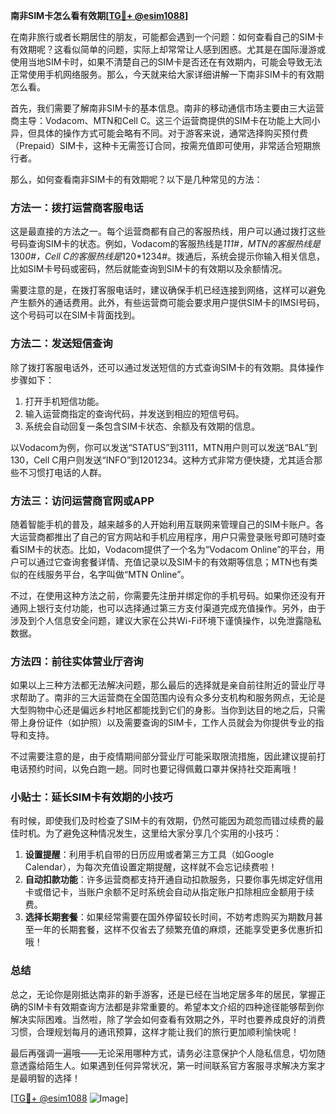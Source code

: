 **南非SIM卡怎么看有效期[[TG💪+ @esim1088](https://t.me/s/esim1088)]**

在南非旅行或者长期居住的朋友，可能都会遇到一个问题：如何查看自己的SIM卡有效期呢？这看似简单的问题，实际上却常常让人感到困惑。尤其是在国际漫游或使用当地SIM卡时，如果不清楚自己的SIM卡是否还在有效期内，可能会导致无法正常使用手机网络服务。那么，今天就来给大家详细讲解一下南非SIM卡的有效期怎么看。

首先，我们需要了解南非SIM卡的基本信息。南非的移动通信市场主要由三大运营商主导：Vodacom、MTN和Cell C。这三个运营商提供的SIM卡在功能上大同小异，但具体的操作方式可能会略有不同。对于游客来说，通常选择购买预付费（Prepaid）SIM卡，这种卡无需签订合同，按需充值即可使用，非常适合短期旅行者。

那么，如何查看南非SIM卡的有效期呢？以下是几种常见的方法：

### 方法一：拨打运营商客服电话

这是最直接的方法之一。每个运营商都有自己的客服热线，用户可以通过拨打这些号码查询SIM卡的状态。例如，Vodacom的客服热线是*111#，MTN的客服热线是*130*0#，Cell C的客服热线是*120*1234#。拨通后，系统会提示你输入相关信息，比如SIM卡号码或密码，然后就能查询到SIM卡的有效期以及余额情况。

需要注意的是，在拨打客服电话时，建议确保手机已经连接到网络，这样可以避免产生额外的通话费用。此外，有些运营商可能会要求用户提供SIM卡的IMSI号码，这个号码可以在SIM卡背面找到。

### 方法二：发送短信查询

除了拨打客服电话外，还可以通过发送短信的方式查询SIM卡的有效期。具体操作步骤如下：

1. 打开手机短信功能。
2. 输入运营商指定的查询代码，并发送到相应的短信号码。
3. 系统会自动回复一条包含SIM卡状态、余额及有效期的信息。

以Vodacom为例，你可以发送“STATUS”到3111，MTN用户则可以发送“BAL”到130，Cell C用户则发送“INFO”到1201234。这种方式非常方便快捷，尤其适合那些不习惯打电话的人群。

### 方法三：访问运营商官网或APP

随着智能手机的普及，越来越多的人开始利用互联网来管理自己的SIM卡账户。各大运营商都推出了自己的官方网站和手机应用程序，用户只需登录账号即可随时查看SIM卡的状态。比如，Vodacom提供了一个名为“Vodacom Online”的平台，用户可以通过它查询套餐详情、充值记录以及SIM卡的有效期等信息；MTN也有类似的在线服务平台，名字叫做“MTN Online”。

不过，在使用这种方法之前，你需要先注册并绑定你的手机号码。如果你还没有开通网上银行支付功能，也可以选择通过第三方支付渠道完成充值操作。另外，由于涉及到个人信息安全问题，建议大家在公共Wi-Fi环境下谨慎操作，以免泄露隐私数据。

### 方法四：前往实体营业厅咨询

如果以上三种方法都无法解决问题，那么最后的选择就是亲自前往附近的营业厅寻求帮助了。南非的三大运营商在全国范围内设有众多分支机构和服务网点，无论是大型购物中心还是偏远乡村地区都能找到它们的身影。当你到达目的地之后，只需带上身份证件（如护照）以及需要查询的SIM卡，工作人员就会为你提供专业的指导和支持。

不过需要注意的是，由于疫情期间部分营业厅可能采取限流措施，因此建议提前打电话预约时间，以免白跑一趟。同时也要记得佩戴口罩并保持社交距离哦！

### 小贴士：延长SIM卡有效期的小技巧

有时候，即使我们及时检查了SIM卡的有效期，仍然可能因为疏忽而错过续费的最佳时机。为了避免这种情况发生，这里给大家分享几个实用的小技巧：

1. **设置提醒**：利用手机自带的日历应用或者第三方工具（如Google Calendar），为每次充值设置定期提醒，这样就不会忘记续费啦！
2. **自动扣款功能**：许多运营商都支持开通自动扣款服务，只要你事先绑定好信用卡或借记卡，当账户余额不足时系统会自动从指定账户扣除相应金额用于续费。
3. **选择长期套餐**：如果经常需要在国外停留较长时间，不妨考虑购买为期数月甚至一年的长期套餐，这样不仅省去了频繁充值的麻烦，还能享受更多优惠折扣哦！

### 总结

总之，无论你是刚抵达南非的新手游客，还是已经在当地定居多年的居民，掌握正确的SIM卡有效期查询方法都是非常重要的。希望本文介绍的四种途径能够帮到你解决实际困难。当然啦，除了学会如何查看有效期之外，平时也要养成良好的消费习惯，合理规划每月的通讯预算，这样才能让我们的旅行更加顺利愉快呢！

最后再强调一遍哦——无论采用哪种方式，请务必注意保护个人隐私信息，切勿随意透露给陌生人。如果遇到任何异常状况，第一时间联系官方客服寻求解决方案才是最明智的选择！

[[TG💪+ @esim1088](https://t.me/s/esim1088) ![Image](https://i.postimg.cc/4NQfJmqS/Snipaste-2025-05-13-00-14-12.png)]